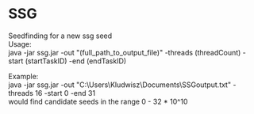 # SSG
Seedfinding for a new ssg seed<br>
Usage:<br>
java -jar ssg.jar -out "(full_path_to_output_file)" -threads (threadCount) -start (startTaskID) -end (endTaskID)<br>

Example:<br>
java -jar ssg.jar -out "C:\Users\Kludwisz\Documents\SSGoutput.txt" -threads 16 -start 0 -end 31<br>
would find candidate seeds in the range 0 - 32 * 10^10

